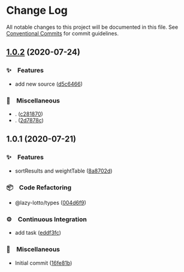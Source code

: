 # Change Log

All notable changes to this project will be documented in this file.
See [Conventional Commits](https://conventionalcommits.org) for commit guidelines.

## [1.0.2](https://github.com/bluelovers/ws-lottery/compare/@lazy-lotto/history-bot@1.0.1...@lazy-lotto/history-bot@1.0.2) (2020-07-24)


### ✨　Features

* add new source ([d5c6466](https://github.com/bluelovers/ws-lottery/commit/d5c6466b0bf2290d7b45e18d4b42d3aaa06d8de8))


### 🔖　Miscellaneous

* . ([c281870](https://github.com/bluelovers/ws-lottery/commit/c2818700b34b018fae613a1c29b75319cb2df934))
* . ([2d7878c](https://github.com/bluelovers/ws-lottery/commit/2d7878c240fed889744aa4fcb6ea1d784ebfb97a))





## 1.0.1 (2020-07-21)


### ✨　Features

* sortResults and weightTable ([8a8702d](https://github.com/bluelovers/ws-lottery/commit/8a8702d114b266d7caeebc99e5b6f0ba78ebd2bc))


### 📦　Code Refactoring

* @lazy-lotto/types ([004d6f9](https://github.com/bluelovers/ws-lottery/commit/004d6f93a6ca21f61611af3f152198e075d331a8))


### ⚙️　Continuous Integration

* add task ([eddf3fc](https://github.com/bluelovers/ws-lottery/commit/eddf3fc777665a6142442ef7087b77c0bc119ff9))


### 🔖　Miscellaneous

* Initial commit ([16fe81b](https://github.com/bluelovers/ws-lottery/commit/16fe81b7b02bcf9d05770d5966f2df4cb3279f7e))
